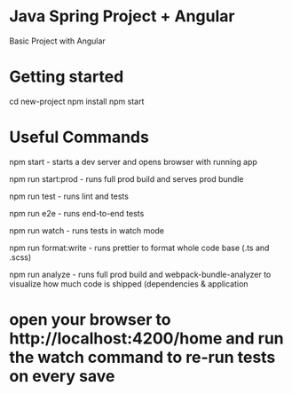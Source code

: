 #  Java Spring Project  + Angular
Basic Project with Angular

# Getting started
cd new-project
npm install
npm start

# Useful Commands
npm start - starts a dev server and opens browser with running app

npm run start:prod - runs full prod build and serves prod bundle

npm run test - runs lint and tests

npm run e2e - runs end-to-end tests

npm run watch - runs tests in watch mode

npm run format:write - runs prettier to format whole code base (.ts and .scss)

npm run analyze - runs full prod build and webpack-bundle-analyzer to visualize how much code is shipped (dependencies & application

# open your browser to http://localhost:4200/home and run the watch command to re-run tests on every save
